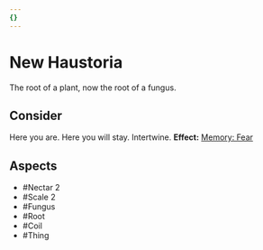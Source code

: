 ```yaml
---
{}
---
```

# New Haustoria
The root of a plant, now the root of a fungus. 
## Consider
Here you are. Here you will stay. Intertwine.
**Effect:** [Memory: Fear](https://uadaf.theevilroot.xyz/rowenarium/element/mem.fear)
## Aspects
- #Nectar 2
- #Scale 2
- #Fungus
- #Root
- #Coil
 - #Thing
